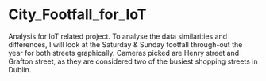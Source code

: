 # City_Footfall_for_IoT
Analysis for IoT related project. To analyse the data similarities and differences, I will look at the Saturday &amp; Sunday footfall through-out the year for both streets graphically. Cameras picked are Henry street and Grafton street, as they are considered two of the busiest shopping streets in Dublin.
